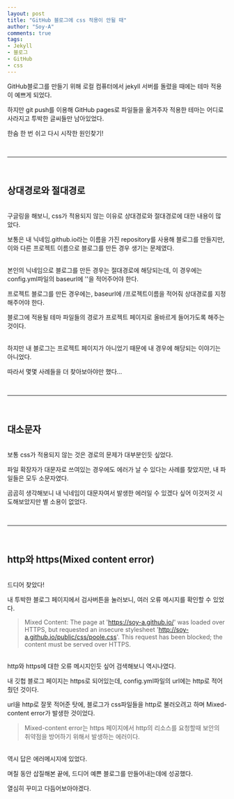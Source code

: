 ```yaml
---
layout: post
title: "GitHub 블로그에 css 적용이 안될 때"
author: "Soy-A"
comments: true
tags:
- Jekyll
- 블로그
- GitHub
- css
---
```


GitHub블로그를 만들기 위해 로컬 컴퓨터에서 jekyll 서버를 돌렸을 때에는 테마 적용이 예쁘게 되었다.

하지만 git push를 이용해 GitHub pages로 파일들을 옮겨주자 적용한 테마는 어디로 사라지고 투박한 글씨들만 남아있었다.

한숨 한 번 쉬고 다시 시작한 원인찾기!

<br/>

-------

<br/>

## 상대경로와 절대경로

<br/>
구글링을 해보니, css가 적용되지 않는 이유로 상대경로와 절대경로에 대한 내용이 많았다.

보통은 내 닉네임.github.io라는 이름을 가진 repository를 사용해 블로그를 만들지만, 이와 다른 프로젝트 이름으로 블로그를 만든 경우 생기는 문제였다.

<br/>
본인의 닉네임으로 블로그를 만든 경우는 절대경로에 해당되는데, 이 경우에는 config.yml파일의 baseurl에 ''을 적어주어야 한다.

프로젝트 블로그를 만든 경우에는, baseurl에 /프로젝트이름을 적어줘 상대경로를 지정해주어야 한다.

블로그에 적용될 테마 파일들의 경로가 프로젝트 페이지로 올바르게 들어가도록 해주는 것이다.

<br/>
하지만 내 블로그는 프로젝트 페이지가 아니었기 때문에 내 경우에 해당되는 이야기는 아니었다.

따라서 몇몇 사례들을 더 찾아보아야만 했다...

<br/>

---

<br/>

## 대소문자

<br/>
보통 css가 적용되지 않는 것은 경로의 문제가 대부분인듯 싶었다.

파일 확장자가 대문자로 쓰여있는 경우에도 에러가 날 수 있다는 사례를 찾았지만, 내 파일들은 모두 소문자였다.

곰곰히 생각해보니 내 닉네임이 대문자여서 발생한 에러일 수 있겠다 싶어 이것저것 시도해보았지만 별 소용이 없었다.

<br/>

---

<br/>

## http와 https(Mixed content error)

<br/>
드디어 찾았다!

내 투박한 블로그 페이지에서 검사버튼을 눌러보니, 여러 오류 메시지를 확인할 수 있었다.
>Mixed Content: The page at 'https://soy-a.github.io/' was loaded over HTTPS, but requested an insecure stylesheet 'http://soy-a.github.io/public/css/poole.css'. This request has been blocked; the content must be served over HTTPS.

<br/>
http와 https에 대한 오류 메시지인듯 싶어 검색해보니 역시나였다.

내 깃헙 블로그 페이지는 https로 되어있는데, config.yml파일의 url에는 http로 적어줬던 것이다.

url을 http로 잘못 적어준 탓에, 블로그가 css파일들을 http로 불러오려고 하며 Mixed-content error가 발생한 것이었다.

>Mixed-content error는 https 페이지에서 http의 리소스를 요청할때 보안의 취약점을 방어하기 위해서 발생하는 에러이다.

<br/>
역시 답은 에러메시지에 있었다.

며칠 동안 삽질해본 끝에, 드디어 예쁜 블로그를 만들어내는데에 성공했다.

열심히 꾸미고 다듬어보아야겠다.
